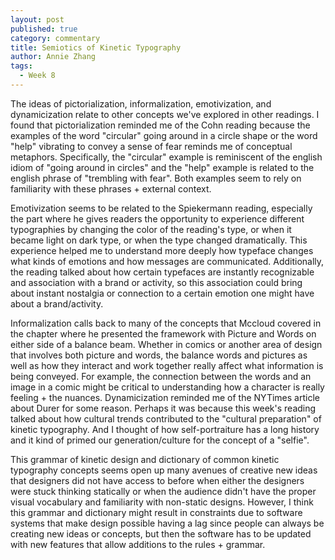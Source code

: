 ```yaml
---
layout: post
published: true
category: commentary
title: Semiotics of Kinetic Typography
author: Annie Zhang
tags:
  - Week 8
---
```

The ideas of pictorialization, informalization, emotivization, and dynamicization relate to other concepts we've explored in other readings. I found that pictorialization reminded me of the Cohn reading because the examples of the word "circular" going around in a circle shape or the word "help" vibrating to convey a sense of fear reminds me of conceptual metaphors. Specifically, the "circular" example is reminiscent of the english idiom of "going around in circles" and the "help" example is related to the english phrase of "trembling with fear". Both examples seem to rely on familiarity with these phrases + external context.

Emotivization seems to be related to the Spiekermann reading, especially the part where he gives readers the opportunity to experience different typographies by changing the color of the reading's type, or when it became light on dark type, or when the type changed dramatically. This experience helped me to understand more deeply how typeface changes what kinds of emotions and how messages are communicated. Additionally, the reading talked about how certain typefaces are instantly recognizable and association with a brand or activity, so this association could bring about instant nostalgia or connection to a certain emotion one might have about a brand/activity.

Informalization calls back to many of the concepts that Mccloud covered in the chapter where he presented the framework with Picture and Words on either side of a balance beam. Whether in comics or another area of design that involves both picture and words, the balance words and pictures as well as how they interact and work together really affect what information is being conveyed. For example, the connection between the words and an image in a comic might be critical to understanding how a character is really feeling + the nuances. Dynamicization reminded me of the NYTimes article about Durer for some reason. Perhaps it was because this week's reading talked about how cultural trends contributed to the "cultural preparation" of kinetic typography. And I thought of how self-portraiture has a long history and it kind of primed our generation/culture for the concept of a "selfie".

This grammar of kinetic design and dictionary of common kinetic typography concepts seems open up many avenues of creative new ideas that designers did not have access to before when either the designers were stuck thinking statically or when the audience didn't have the proper visual vocabulary and familiarity with non-static designs. However, I think this grammar and dictionary might result in constraints due to software systems that make design possible having a lag since people can always be creating new ideas or concepts, but then the software has to be updated with new features that allow additions to the rules + grammar.

